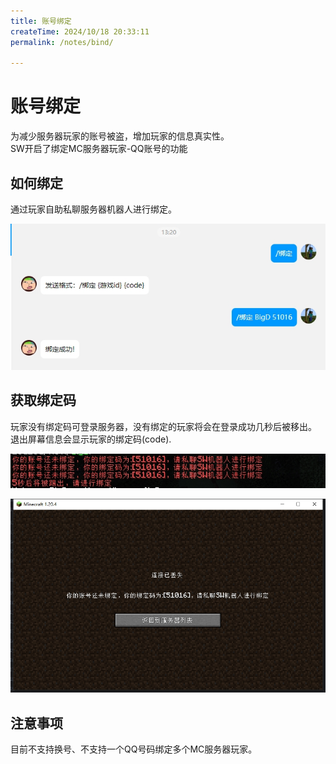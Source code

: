 ```yaml
---
title: 账号绑定
createTime: 2024/10/18 20:33:11
permalink: /notes/bind/

---
```

# 账号绑定

为减少服务器玩家的账号被盗，增加玩家的信息真实性。<br>
SW开启了绑定MC服务器玩家-QQ账号的功能<br>

## 如何绑定

通过玩家自助私聊服务器机器人进行绑定。

<img src="/images/bind.png" alt="bd"><br>

## 获取绑定码

玩家没有绑定码可登录服务器，没有绑定的玩家将会在登录成功几秒后被移出。<br>
退出屏幕信息会显示玩家的绑定码(code).

<img src="/images/code.png" alt="bd"><br>

<img src="/images/kick.png" alt="bd"><br>

## 注意事项
目前不支持换号、不支持一个QQ号码绑定多个MC服务器玩家。<br>